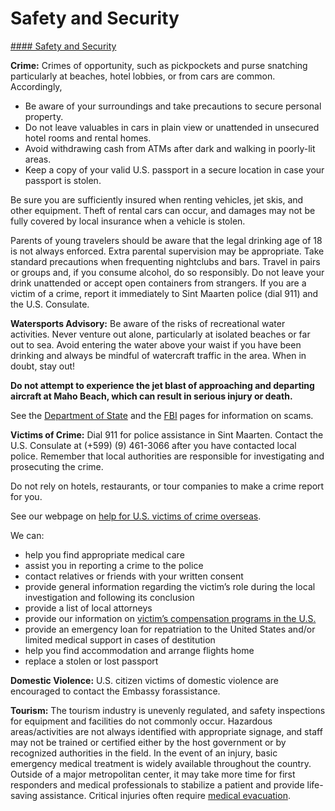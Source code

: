 # Safety and Security

[#### Safety and Security](javascript:void(0); "Safety and Security")

**Crime:** Crimes of opportunity, such as pickpockets and purse snatching particularly at beaches, hotel lobbies, or from cars are common. Accordingly,

* Be aware of your surroundings and take precautions to secure personal property.
* Do not leave valuables in cars in plain view or unattended in unsecured hotel rooms and rental homes.
* Avoid withdrawing cash from ATMs after dark and walking in poorly-lit areas.
* Keep a copy of your valid U.S. passport in a secure location in case your passport is stolen.

Be sure you are sufficiently insured when renting vehicles, jet skis, and other equipment. Theft of rental cars can occur, and damages may not be fully covered by local insurance when a vehicle is stolen.

Parents of young travelers should be aware that the legal drinking age of 18 is not always enforced. Extra parental supervision may be appropriate. Take standard precautions when frequenting nightclubs and bars. Travel in pairs or groups and, if you consume alcohol, do so responsibly. Do not leave your drink unattended or accept open containers from strangers. If you are a victim of a crime, report it immediately to Sint Maarten police (dial 911) and the U.S. Consulate.

**Watersports Advisory:** Be aware of the risks of recreational water activities. Never venture out alone, particularly at isolated beaches or far out to sea. Avoid entering the water above your waist if you have been drinking and always be mindful of watercraft traffic in the area. When in doubt, stay out!

**Do not attempt to experience the jet blast of approaching and departing aircraft at Maho Beach, which can result in serious injury or death.**

See the [Department of State](https://travel.state.gov/content/travel/en/international-travel/emergencies/international-financial-scams.html) and the [FBI](http://www.fbi.gov/scams-safety/fraud) pages for information on scams.

**Victims of Crime:** Dial 911 for police assistance in Sint Maarten. Contact the U.S. Consulate at (+599) (9) 461-3066 after you have contacted local police. Remember that local authorities are responsible for investigating and prosecuting the crime.

Do not rely on hotels, restaurants, or tour companies to make a crime report for you.

See our webpage on [help for U.S. victims of crime overseas](http://travel.state.gov/content/passports/en/emergencies/victims.html).

We can:

* help you find appropriate medical care
* assist you in reporting a crime to the police
* contact relatives or friends with your written consent
* provide general information regarding the victim’s role during the local investigation and following its conclusion
* provide a list of local attorneys
* provide our information on [victim’s compensation programs in the U.S.](http://travel.state.gov/content/passports/english/emergencies/victims.html)
* provide an emergency loan for repatriation to the United States and/or limited medical support in cases of destitution
* help you find accommodation and arrange flights home
* replace a stolen or lost passport

**Domestic Violence:** U.S. citizen victims of domestic violence are encouraged to contact the Embassy forassistance.

**Tourism:** The tourism industry is unevenly regulated, and safety inspections for equipment and facilities do not commonly occur. Hazardous areas/activities are not always identified with appropriate signage, and staff may not be trained or certified either by the host government or by recognized authorities in the field. In the event of an injury, basic emergency medical treatment is widely available throughout the country. Outside of a major metropolitan center, it may take more time for first responders and medical professionals to stabilize a patient and provide life-saving assistance. Critical injuries often require [medical evacuation](https://travel.state.gov/content/travel/en/international-travel/before-you-go/your-health-abroad/Insurance_Coverage_Overseas.html).